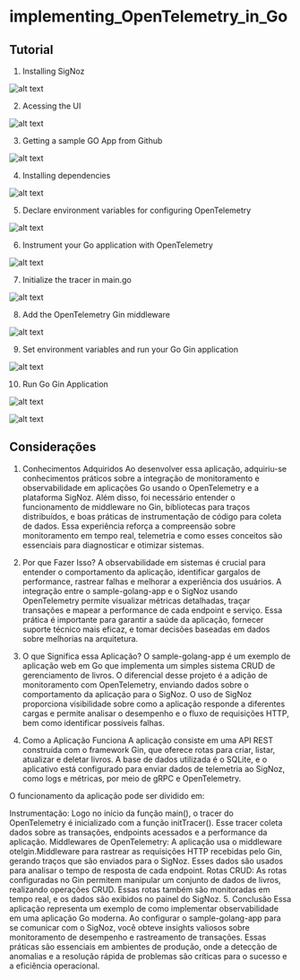 # implementing_OpenTelemetry_in_Go

## Tutorial

1. Installing SigNoz

![alt text](image.png)

2. Acessing the UI

![alt text](image-1.png)

3. Getting a sample GO App from Github

![alt text](image-2.png)

4. Installing dependencies

![alt text](image-3.png)

5. Declare environment variables for configuring OpenTelemetry

![alt text](image-4.png)

6. Instrument your Go application with OpenTelemetry

![alt text](image-5.png)

7. Initialize the tracer in main.go

![alt text](image-6.png)

8. Add the OpenTelemetry Gin middleware

![alt text](image-7.png)

9. Set environment variables and run your Go Gin application

![alt text](image-8.png)

10. Run Go Gin Application

![alt text](image-9.png)

![alt text](image-10.png)

## Considerações

1. Conhecimentos Adquiridos
Ao desenvolver essa aplicação, adquiriu-se conhecimentos práticos sobre a integração de monitoramento e observabilidade em aplicações Go usando o OpenTelemetry e a plataforma SigNoz. Além disso, foi necessário entender o funcionamento de middleware no Gin, bibliotecas para traços distribuídos, e boas práticas de instrumentação de código para coleta de dados. Essa experiência reforça a compreensão sobre monitoramento em tempo real, telemetria e como esses conceitos são essenciais para diagnosticar e otimizar sistemas.

2. Por que Fazer Isso?
A observabilidade em sistemas é crucial para entender o comportamento da aplicação, identificar gargalos de performance, rastrear falhas e melhorar a experiência dos usuários. A integração entre o sample-golang-app e o SigNoz usando OpenTelemetry permite visualizar métricas detalhadas, traçar transações e mapear a performance de cada endpoint e serviço. Essa prática é importante para garantir a saúde da aplicação, fornecer suporte técnico mais eficaz, e tomar decisões baseadas em dados sobre melhorias na arquitetura.

3. O que Significa essa Aplicação?
O sample-golang-app é um exemplo de aplicação web em Go que implementa um simples sistema CRUD de gerenciamento de livros. O diferencial desse projeto é a adição de monitoramento com OpenTelemetry, enviando dados sobre o comportamento da aplicação para o SigNoz. O uso de SigNoz proporciona visibilidade sobre como a aplicação responde a diferentes cargas e permite analisar o desempenho e o fluxo de requisições HTTP, bem como identificar possíveis falhas.

4. Como a Aplicação Funciona
A aplicação consiste em uma API REST construída com o framework Gin, que oferece rotas para criar, listar, atualizar e deletar livros. A base de dados utilizada é o SQLite, e o aplicativo está configurado para enviar dados de telemetria ao SigNoz, como logs e métricas, por meio de gRPC e OpenTelemetry.

O funcionamento da aplicação pode ser dividido em:

Instrumentação: Logo no início da função main(), o tracer do OpenTelemetry é inicializado com a função initTracer(). Esse tracer coleta dados sobre as transações, endpoints acessados e a performance da aplicação.
Middlewares de OpenTelemetry: A aplicação usa o middleware otelgin.Middleware para rastrear as requisições HTTP recebidas pelo Gin, gerando traços que são enviados para o SigNoz. Esses dados são usados para analisar o tempo de resposta de cada endpoint.
Rotas CRUD: As rotas configuradas no Gin permitem manipular um conjunto de dados de livros, realizando operações CRUD. Essas rotas também são monitoradas em tempo real, e os dados são exibidos no painel do SigNoz.
5. Conclusão
Essa aplicação representa um exemplo de como implementar observabilidade em uma aplicação Go moderna. Ao configurar o sample-golang-app para se comunicar com o SigNoz, você obteve insights valiosos sobre monitoramento de desempenho e rastreamento de transações. Essas práticas são essenciais em ambientes de produção, onde a detecção de anomalias e a resolução rápida de problemas são críticas para o sucesso e a eficiência operacional.